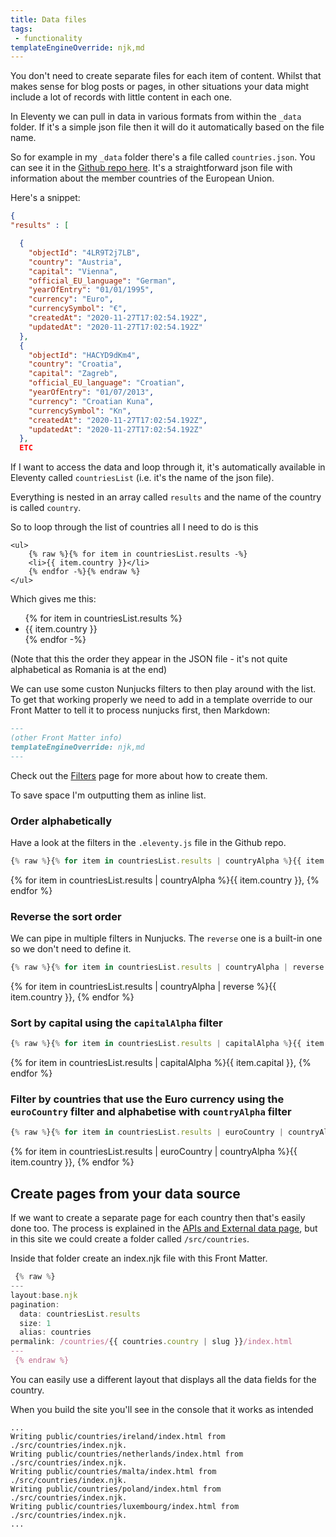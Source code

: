 ```yaml
---
title: Data files
tags: 
 - functionality
templateEngineOverride: njk,md 
---
```

You don't need to create separate files for each item of content. Whilst that makes sense for blog posts or pages, in other situations your data might include a lot of records with little content in each one.

In Eleventy we can pull in data in various formats from within the `_data` folder. If it's a simple json file then it will do it automatically based on the file name.

So for example in my `_data` folder there's a file called `countries.json`. You can see it in the [Github repo here](https://github.com/badlydrawnben/eleventy-guide/blob/master/src/_data/countriesList.json). It's a straightforward json file with information about the member countries of the European Union.

Here's a snippet:
```json
{
"results" : [

  {
    "objectId": "4LR9T2j7LB",
    "country": "Austria",
    "capital": "Vienna",
    "official_EU_language": "German",
    "yearOfEntry": "01/01/1995",
    "currency": "Euro",
    "currencySymbol": "€",
    "createdAt": "2020-11-27T17:02:54.192Z",
    "updatedAt": "2020-11-27T17:02:54.192Z"
  },
  {
    "objectId": "HACYD9dKm4",
    "country": "Croatia",
    "capital": "Zagreb",
    "official_EU_language": "Croatian",
    "yearOfEntry": "01/07/2013",
    "currency": "Croatian Kuna",
    "currencySymbol": "Kn",
    "createdAt": "2020-11-27T17:02:54.192Z",
    "updatedAt": "2020-11-27T17:02:54.192Z"
  },
  ETC
  ```

If I want to access the data and loop through it, it's automatically available in Eleventy called `countriesList` (i.e. it's the name of the json file).

Everything is nested in an array called `results` and the name of the country is called `country`.

So to loop through the list of countries all I need to do is this

```
<ul>
    {% raw %}{% for item in countriesList.results -%}
    <li>{{ item.country }}</li>
    {% endfor -%}{% endraw %}
</ul>
```

Which gives me this:
<ul>
{% for item in countriesList.results %}
<li>{{ item.country }}</li>
{% endfor -%}
</ul>

(Note that this the order they appear in the JSON file - it's not quite alphabetical as Romania is at the end)

We can use some custon Nunjucks filters to then play around with the list. To get that working properly we need to add in a template override to our Front Matter to tell it to process nunjucks first, then Markdown:

```md
---
(other Front Matter info)
templateEngineOverride: njk,md 
---
```

Check out the [Filters](/filters) page for more about how to create them.

To save space I'm outputting them as inline list.

### Order alphabetically

Have a look at the filters in the `.eleventy.js` file in the Github repo.

```js
{% raw %}{% for item in countriesList.results | countryAlpha %}{{ item.country }}, {% endfor -%}{% endraw %}
```

{% for item in countriesList.results | countryAlpha %}{{ item.country }}, {% endfor %}


### Reverse the sort order

We can pipe in multiple filters in Nunjucks. The `reverse` one is a built-in one so we don't need to define it.

```js
{% raw %}{% for item in countriesList.results | countryAlpha | reverse %}{{ item.country }}, {% endfor -%}{% endraw %}
```

{% for item in countriesList.results | countryAlpha | reverse %}{{ item.country }}, {% endfor %}

### Sort by capital using the `capitalAlpha` filter

```js
{% raw %}{% for item in countriesList.results | capitalAlpha %}{{ item.capital }}, {% endfor %}{{ item.country }}, {% endfor -%}{% endraw %}
```

{% for item in countriesList.results | capitalAlpha %}{{ item.capital }}, {% endfor %}

### Filter by countries that use the Euro currency using the `euroCountry` filter and alphabetise with `countryAlpha` filter

```js
{% raw %}{% for item in countriesList.results | euroCountry | countryAlpha %}{{ item.country }}, {% endfor %}{% endraw %}
```

{% for item in countriesList.results | euroCountry | countryAlpha %}{{ item.country }}, {% endfor %}

## Create pages from your data source

If we want to create a separate page for each country then that's easily done too. The process is explained in the [APIs and External data page](/apis-external-data), but in this site we could create a folder called `/src/countries`.

Inside that folder create an index.njk file with this Front Matter. 

```js
 {% raw %}
---
layout:base.njk
pagination:
  data: countriesList.results
  size: 1
  alias: countries
permalink: /countries/{{ countries.country | slug }}/index.html
--- 
 {% endraw %}
```

You can easily use a different layout that displays all the data fields for the country. 

When you build the site you'll see in the console that it works as intended

```
...
Writing public/countries/ireland/index.html from ./src/countries/index.njk.
Writing public/countries/netherlands/index.html from ./src/countries/index.njk.
Writing public/countries/malta/index.html from ./src/countries/index.njk.
Writing public/countries/poland/index.html from ./src/countries/index.njk.
Writing public/countries/luxembourg/index.html from ./src/countries/index.njk.
...
```